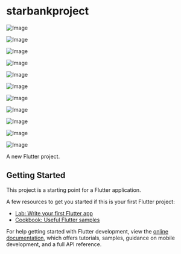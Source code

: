 # starbankproject

![Image](https://github.com/user-attachments/assets/6023d5cf-bfc2-4221-880d-8ad42b9a23d9)

![Image](https://github.com/user-attachments/assets/7349a9c7-b9a8-47f8-82b4-1fac6a77c9b1)

![Image](https://github.com/user-attachments/assets/36706844-bca3-4d96-bf7a-0b2b61d81716)

![Image](https://github.com/user-attachments/assets/3d771a99-9eee-4128-881a-e332eaf85bd0)

![Image](https://github.com/user-attachments/assets/febc3496-b83c-4d83-9910-0c99d882c98b)

![Image](https://github.com/user-attachments/assets/0d677462-fb0b-4491-8ff4-658837a567dc)

![Image](https://github.com/user-attachments/assets/cc983a92-8fa7-4e54-9968-f07e973026fa)

![Image](https://github.com/user-attachments/assets/e95dc6b1-2493-472c-a593-226db26a558e)

![Image](https://github.com/user-attachments/assets/9e4be2e1-7802-4bfd-bb72-95b249e93cc7)

![Image](https://github.com/user-attachments/assets/001d471f-a38c-4543-9d44-c50fe0d1b401)

![Image](https://github.com/user-attachments/assets/22116545-e1e1-4e91-b08d-f323c5cdd408)




A new Flutter project.

## Getting Started

This project is a starting point for a Flutter application.

A few resources to get you started if this is your first Flutter project:

- [Lab: Write your first Flutter app](https://docs.flutter.dev/get-started/codelab)
- [Cookbook: Useful Flutter samples](https://docs.flutter.dev/cookbook)

For help getting started with Flutter development, view the
[online documentation](https://docs.flutter.dev/), which offers tutorials,
samples, guidance on mobile development, and a full API reference.
